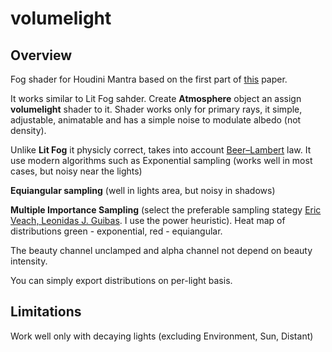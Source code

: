 # volumelight
## Overview
Fog shader for Houdini Mantra based on the first part of [this](https://www.solidangle.com/research/egsr2012_volume.pdf) paper.

It works similar to Lit Fog sahder. Create **Atmosphere** object an assign **volumelight** shader to it.
Shader works only for primary rays, it simple, adjustable, animatable and has a simple noise to modulate albedo (not density).

Unlike **Lit Fog** it physicly correct, takes into account [Beer–Lambert](https://en.wikipedia.org/wiki/Beer%E2%80%93Lambert_law) law. It use modern algorithms such as Exponential sampling (works well in most cases, but noisy near the lights)

**Equiangular sampling** (well in lights area, but noisy in shadows)

**Multiple Importance Sampling** (select the preferable sampling stategy [Eric Veach, Leonidas J. Guibas](https://graphics.stanford.edu/courses/cs348b-03/papers/veach-chapter9.pdf). I use the power heuristic). Heat map of distributions green - exponential, red - equiangular.

The beauty channel unclamped and alpha channel not depend on beauty intensity.

You can simply export distributions on per-light basis.



## Limitations
Work well only with decaying lights (excluding Environment, Sun, Distant)